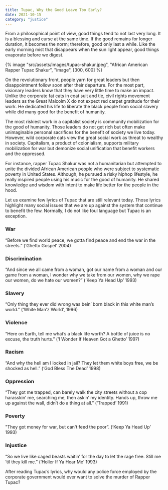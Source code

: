 ```yaml
---
title: Tupac, Why the Good Leave Too Early?
date: 2021-10-15
category: "justice"
---
```


From a philosophical point of view, good things tend to not last very long. It is a blessing and curse at the same time. If the good remains for longer duration, it becomes the norm; therefore, good only last a while. Like the early morning mist that disappears when the sun light appear, good things evaporate before we digest.

<!-- excerpt -->

{% image "src/assets/images/tupac-shakur.jpeg", "African American Rapper Tupac Shakur", "image", [300, 600] %}

On the revolutionary front, people yarn for great leaders but then disappointment follow soon after their departure. For the most part, visionary leaders know that they have very little time to make an impact. Unlike the corporate fat cats in coat suit and tie, civil rights movement leaders as the Great Malcolm X do not expect red carpet gratitude for their work. He dedicated his life to liberate the black people from social slavery while did many good for the benefit of humanity.

The most riskiest work in a capitalist society is community mobilization for the good of humanity. Those leaders do not get rich but often make unimaginable personal sacrifices for the benefit of society we live today. However, wild corporate cats view the great social work as threat to wealthy in society. Capitalism, a product of colonialism, supports military mobilization for war but demonize social unification that benefit workers and the oppressed.

For instance, rapper Tupac Shakur was not a humanitarian but attempted to unite the divided African American people who were subject to systematic poverty in United States. Although, he pursued a risky hiphop lifestyle, he really inspired people using his music for the good of humanity. He shared knowledge and wisdom with intent to make life better for the people in the hood.

Let us examine few lyrics of Tupac that are still relevant today. Those lyrics highlight many social issues that we are up against the system that continue to benefit the few. Normally, I do not like foul language but Tupac is an exception.

### War

“Before we find world peace, we gotta find peace and end the war in the streets.” (‘Ghetto Gospel’ 2004)

### Discrimination

“And since we all came from a woman, got our name from a woman and our game from a woman, I wonder why we take from our women, why we rape our women, do we hate our women?” (‘Keep Ya Head Up’ 1993)

### Slavery

“Only thing they ever did wrong was bein’ born black in this white man’s world.” (‘White Man’z World’, 1996)

### Violence

“Here on Earth, tell me what’s a black life worth? A bottle of juice is no excuse, the truth hurts.” (‘I Wonder If Heaven Got a Ghetto’ 1997)

### Racism

“And why the hell am I locked in jail? They let them white boys free, we be shocked as hell.” (‘God Bless The Dead’ 1998)

### Oppression

“They got me trapped, can barely walk the city streets without a cop harasskin’ me, searching me, then askin’ my identity. Hands up, throw me up against the wall, didn’t do a thing at all.” (‘Trapped’ 1991)

### Poverty

"They got money for war, but can't feed the poor”. (‘Keep Ya Head Up’ 1993)

### Injustice

“So we live like caged beasts waitin’ for the day to let the rage free. Still me ’til they kill me.” (‘Holler If Ya Hear Me’ 1993)

After reading Tupac’s lyrics, why would any police force employed by the corporate government would ever want to solve the murder of Rapper Tupac?
